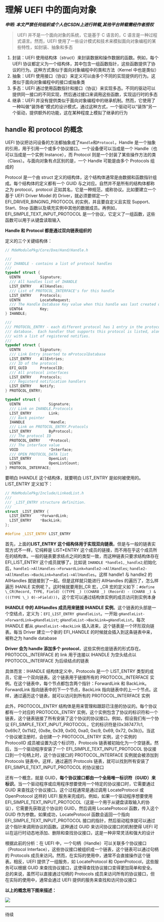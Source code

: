 # 理解 UEFI 中的面向对象

***申明: 本文严禁任何组织或个人在CSDN上进行转载,其他平台转载需经作者授权***

> UEFI 并不是一个面向对象的系统，它是基于 C 语言的，C 语言是一种过程式语言。然而，UEFI 使用了一些设计模式和技术来模拟面向对象编程的某些特性，如封装、抽象和多态

1. 封装：UEFI 使用结构体（struct）来封装数据和操作数据的函数。例如，每个 UEFI 协议都定义为一个结构体，其中包含一组函数指针，这些函数提供了协议的行为。这种方式类似于面向对象编程中的类和方法（Kernel 中也是类似）
2. 抽象：UEFI 使用接口（协议）来定义可以由多个不同的实现提供的行为。这类似于面向对象编程中的接口或抽象类
3. 多态：UEFI 通过使用函数指针和接口（协议）来实现多态。不同的驱动可以提供同一接口的不同实现，然后通过接口来调用这些函数，实现运行时的多态
4. 继承：UEFI 并没有提供类似于面向对象编程中的继承机制。然而，它使用了一种叫做“装饰者”模式的设计模式，通过这种方式，一个驱动可以“装饰”另一个驱动，提供额外的功能，这在某种程度上模拟了继承的行为

## handle 和 protocol 的概念

UEFI 协议把访问设备的方法都抽象成了`Handle`和`Protocol`，Handle 是一个抽象的引用，用于引用一个或多个协议接口。一个设备便可以当成是一个 Handle（也可以当成是一个实例 Instance），而 Protocol 则是一个封装了某些操作方法的类（Class）。与面向对象有点区别的是，一个 Handle 可能是由多个 Protocols 组成的

Protocol 是一个由 struct 定义的结构体，这个结构体通常是由数据和函数指针组成。每个结构体的定义都有一个 GUID 与之对应。自然并不是所有的结构体都称之为 protocol，protocol 正如其名，它是一种规范，或称协议。比如要建立一个基于 UEFI Driver Model 的 Driver，就必须要绑定一个 EFI_DRIVER_BINGING_PROTOCOL 的实例，并且要自定义且实现 Support、Start、Stop 函数以及填充实例中其他的数据成员。再例如，EFI_SIMPLE_TEXT_INPUT_PROTOCOL 是一个协议，它定义了一组函数，这些函数可以用于从键盘读取输入

**Handle 和 Protocol 都是通过双向链表组织的**

定义的三个关键结构体：

```c
// MdeModulePkg/Core/Dxe/Hand/Handle.h

///
/// IHANDLE - contains a list of protocol handles
///
typedef struct {
  UINTN         Signature;
  /// All handles list of IHANDLE
  LIST_ENTRY    AllHandles;
  /// List of PROTOCOL_INTERFACE's for this handle
  LIST_ENTRY    Protocols;
  UINTN         LocateRequest;
  /// The Handle Database Key value when this handle was last created or modified
  UINT64        Key;
} IHANDLE;

///
/// PROTOCOL_ENTRY - each different protocol has 1 entry in the protocol
/// database.  Each handler that supports this protocol is listed, along
/// with a list of registered notifies.
///
typedef struct {
  UINTN         Signature;
  /// Link Entry inserted to mProtocolDatabase
  LIST_ENTRY    AllEntries;
  /// ID of the protocol
  EFI_GUID      ProtocolID;
  /// All protocol interfaces
  LIST_ENTRY    Protocols;
  /// Registerd notification handlers
  LIST_ENTRY    Notify;
} PROTOCOL_ENTRY;

typedef struct {
  UINTN             Signature;
  /// Link on IHANDLE.Protocols
  LIST_ENTRY        Link;
  /// Back pointer
  IHANDLE           *Handle;
  /// Link on PROTOCOL_ENTRY.Protocols
  LIST_ENTRY        ByProtocol;
  /// The protocol ID
  PROTOCOL_ENTRY    *Protocol;
  /// The interface value
  VOID              *Interface;
  /// OPEN_PROTOCOL_DATA list
  LIST_ENTRY        OpenList;
  UINTN             OpenListCount;
} PROTOCOL_INTERFACE;
```

要明白 IHANDLE 这个结构体，就要明白 LIST_ENTRY 是如何被使用的。LIST_ENTRY 定义如下：

```c
// MdeModulePkg/Include/LinkedList.h
///
/// _LIST_ENTRY structure definition.
///
struct _LIST_ENTRY {
  LIST_ENTRY    *ForwardLink;
  LIST_ENTRY    *BackLink;
};

#define _LIST_ENTRY LIST_ENTRY
```

首先，上面的**LIST_ENTRY 这个结构体用于实现双向链表**。但是与一般的链表实现方式不一样，它纯粹是 LIST*ENTRY 这个成员的链接，而不用在乎这个成员所在的结构体。一般的链表要求结点之间的类型一致，而这种链表只要求结构体存在 EFI_LIST_ENTRY 这个成员就够了。比如说 `IHANDLE *handle1,_handle2`;初始化后，`handle1->AllHandles->ForwardLink=handle2->AllHandles`; `handle2->AllHandles->BackLink=handle1->AllHandles`。这样 handle1 与 handle2 的 AllHandles 就链接到了一起。但是这样就只能进行 AllHandles 的遍历了，怎么样遍历 IHANLE 实例呢？。这时候就要用到\_CR 宏，\_CR 宏的定义如下：`#define \_CR(Record, TYPE, Field) ((TYPE _) ((CHAR8 _) (Record) - (CHAR8 _) &(((TYPE \_) 0)->Field)))`，这个宏可以通过结构体实例的成员访问到实例本身

**IHANDLE 中的 AllHandles 成员用来链接 IHANDLE 实例**。这个链表的头部是一个空结点，定义为：`EFI_LIST_ENTRY gHandleList`。一开始 `gHandleList->ForwardLink=gHandleList`; `gHandleList->BackLink=gHandleList`。每次 IHANDLE 都从 `gHandleList->BackLink` 插入进来，这个链表是一个环形双向链表。每当 Driver 建立一个新的 EFI_HANDLE 的时候就会插入到这条链表中来，被称之为 handle database

**Driver 会为 handle 添加多个 protocol**，这些实例也是链表的形式存在。PROTOCOL_INTERFACE 的 link 用于连接以 IHANDLE 为空头结点以 PPOTOCOL_INTERFACE 为后续结点的链表

具体而言：IHANDLE 结构体定义中，Protocols 是一个 LIST_ENTRY 类型的成员，它是一个双向链表。这个链表用于链接所有的 PROTOCOL_INTERFACE 实例。在这个链表中，每个节点都包含两个指针：ForwardLink 和 BackLink。ForwardLink 指向链表中的下一个节点，BackLink 指向链表中的上一个节点。这样，通过遍历这个链表，就可以访问到所有的 PROTOCOL_INTERFACE 实例

此外，PROTOCOL_ENTRY 结构体是用来管理和跟踪已注册的协议的。每个协议都有一个对应的 PROTOCOL_ENTRY 实例，这个实例包含了协议的标识符和一个链表，这个链表链接了所有安装了这个协议的协议接口。例如，假设我们有一个协议 EFI_SIMPLE_TEXT_INPUT_PROTOCOL，它的标识符是{0x387477c1, 0x69c7, 0x11d2, {0x8e, 0x39, 0x00, 0xa0, 0xc9, 0x69, 0x72, 0x3b}}。当这个协议被注册时，会创建一个 PROTOCOL_ENTRY 实例，这个实例的 ProtocolID 成员被设置为这个标识符，Protocols 链表被初始化为一个空链表。然后，当一个驱动程序安装了一个 EFI_SIMPLE_TEXT_INPUT_PROTOCOL 协议接口到一个句柄上时，这个协议接口的 PROTOCOL_INTERFACE 实例就会被添加到 Protocols 链表中。这样，通过遍历 Protocols 链表，就可以找到所有安装了 EFI_SIMPLE_TEXT_INPUT_PROTOCOL 的协议接口

还有一个概念，就是 GUID，**每个协议接口都由一个全局唯一标识符（GUID）来标识**。当一个驱动程序或应用程序想要使用一个特定的协议接口时，它需要通过 GUID 来查找这个协议接口。这个过程通常是通过调用 LocateProtocol 或 OpenProtocol 这样的 UEFI 服务来完成的。例如，如果一个驱动程序想要使用 EFI_SIMPLE_TEXT_INPUT_PROTOCOL（这是一个用于从键盘读取输入的协议），它需要先获取这个协议的 GUID，然后调用 LocateProtocol 函数，传入这个 GUID 作为参数。如果成功，LocateProtocol 函数会返回一个指向 EFI_SIMPLE_TEXT_INPUT_PROTOCOL 接口的指针，然后驱动程序就可以通过这个指针来调用协议的函数。这种通过 GUID 来访问协议接口的机制使得 UEFI 可以在运行时动态地添加、删除和查找协议接口，这是一种非常灵活和强大的设计

根据此前的分析：在 UEFI 中，一个句柄（Handle）可以关联多个协议接口（Protocol Interface），这些协议接口被组织成一个链表，这个链表可以通过句柄的 Protocols 成员来访问。然而，在实际的使用中，通常不会直接操作这个链表。相反，UEFI 提供了一组服务，如 LocateProtocol 和 OpenProtocol，这些服务可以根据 GUID 来查找协议接口，这使得查找协议接口变得更加简单和安全。总的来说，虽然可以直接通过句柄的 Protocols 成员来访问所有的协议接口，但在实际的使用中，通常会通过 UEFI 提供的服务来查找和访问协议接口

**以上的概念用下图来描述：**

![][1]

---

待续

[1]: https://pic.imgdb.cn/item/64d206df1ddac507ccefe33b.jpg

